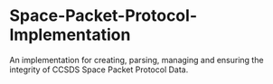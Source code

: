 # Space-Packet-Protocol-Implementation
An implementation for creating, parsing, managing and ensuring the integrity of CCSDS Space Packet Protocol Data.

